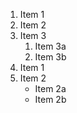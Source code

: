 1. Item 1
2. Item 2
3. Item 3
   1. Item 3a
   2. Item 3b
1. Item 1
2. Item 2
   * Item 2a
   * Item 2b
